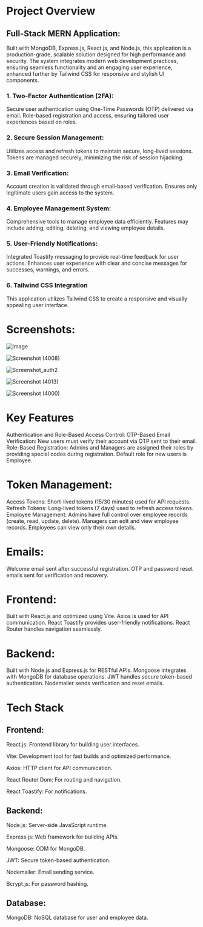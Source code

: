 # Project Overview

## Full-Stack MERN Application:

Built with MongoDB, Express.js, React.js, and Node.js, this application is a production-grade, scalable solution designed for high performance and security. 
The system integrates modern web development practices, ensuring seamless functionality and an engaging user experience, enhanced further by Tailwind CSS for responsive and stylish UI components.

### 1. Two-Factor Authentication (2FA):
Secure user authentication using One-Time Passwords (OTP) delivered via email.
Role-based registration and access, ensuring tailored user experiences based on roles.

### 2. Secure Session Management:
Utilizes access and refresh tokens to maintain secure, long-lived sessions.
Tokens are managed securely, minimizing the risk of session hijacking.

### 3. Email Verification:
Account creation is validated through email-based verification.
Ensures only legitimate users gain access to the system.

### 4. Employee Management System:
Comprehensive tools to manage employee data efficiently.
Features may include adding, editing, deleting, and viewing employee details.

### 5. User-Friendly Notifications:
Integrated Toastify messaging to provide real-time feedback for user actions.
Enhances user experience with clear and concise messages for successes, warnings, and errors.

### 6. Tailwind CSS Integration
This application utilizes Tailwind CSS to create a responsive and visually appealing user interface.


# Screenshots:

![Image](https://github.com/user-attachments/assets/22cf765c-cea5-430a-afd1-b8fc924da29d)

![Screenshot (4008)](https://github.com/user-attachments/assets/414c7e5f-1e21-4e17-b662-dcef9616448c)

![Screenshot_auth2](https://github.com/user-attachments/assets/2ab135e1-f745-4334-92e1-86c66eb33a79)

![Screenshot (4013)](https://github.com/user-attachments/assets/fd2b1db5-8593-450b-bf6a-ef6bd0fc6877)

![Screenshot (4000)](https://github.com/user-attachments/assets/72d3dfbd-f776-455d-99dc-ebfc67d5c9c8)




# Key Features
Authentication and Role-Based Access Control:
OTP-Based Email Verification: New users must verify their account via OTP sent to their email.
Role-Based Registration:
Admins and Managers are assigned their roles by providing special codes during registration.
Default role for new users is Employee.

# Token Management:
Access Tokens: Short-lived tokens (15/30 minutes) used for API requests.
Refresh Tokens: Long-lived tokens (7 days) used to refresh access tokens.
Employee Management:
Admins have full control over employee records (create, read, update, delete).
Managers can edit and view employee records.
Employees can view only their own details.
# Emails:
Welcome email sent after successful registration.
OTP and password reset emails sent for verification and recovery.

# Frontend:
Built with React.js and optimized using Vite.
Axios is used for API communication.
React Toastify provides user-friendly notifications.
React Router handles navigation seamlessly.

# Backend:
Built with Node.js and Express.js for RESTful APIs.
Mongoose integrates with MongoDB for database operations.
JWT handles secure token-based authentication.
Nodemailer sends verification and reset emails.

# Tech Stack

## Frontend:
React.js: Frontend library for building user interfaces.

Vite: Development tool for fast builds and optimized performance.

Axios: HTTP client for API communication.

React Router Dom: For routing and navigation.

React Toastify: For notifications.

## Backend:
Node.js: Server-side JavaScript runtime.

Express.js: Web framework for building APIs.

Mongoose: ODM for MongoDB.

JWT: Secure token-based authentication.

Nodemailer: Email sending service.

Bcrypt.js: For password hashing.

## Database:
MongoDB: NoSQL database for user and employee data.
